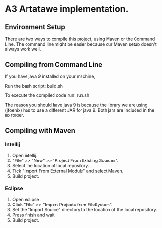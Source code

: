 # A3 Artatawe implementation.

## Environment Setup

There are two ways to compile this project, using Maven or the Command Line.
The command line might be easier because our Maven setup doesn't always work well.

## Compiling from Command Line

If you have java *9* installed on your machine,

Run the bash script:
build.sh

To execute the compiled code run:
run.sh

The reason you should have java 9 is because the library we are using (jfoenix) has to use a different JAR for java 9. Both jars are included in the lib folder.

## Compiling with Maven

### Intellij

1. Open intellij.
2. "File" >> "New" >> "Project From Existing Sources".
3. Select the location of local repository.
4. Tick "Import From External Module" and select Maven.
6. Build project.

### Eclipse

1. Open eclipse
2. Click "File" >> "Import Projects from FileSystem".
3. Set the "Import Source" directory to the location of the local repository.
4. Press finish and wait.
5. Build project.

